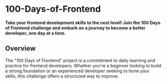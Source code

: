# 100-Days-of-Frontend

**Take your frontend development skills to the next level! Join the 100 Days of Frontend challenge and embark on a journey to become a better developer, one day at a time.**

## Overview

The "100 Days of Frontend" project is a commitment to daily learning and practice for frontend developers. Whether you're a beginner looking to build a strong foundation or an experienced developer seeking to hone your skills, this challenge offers a structured way to improve.
